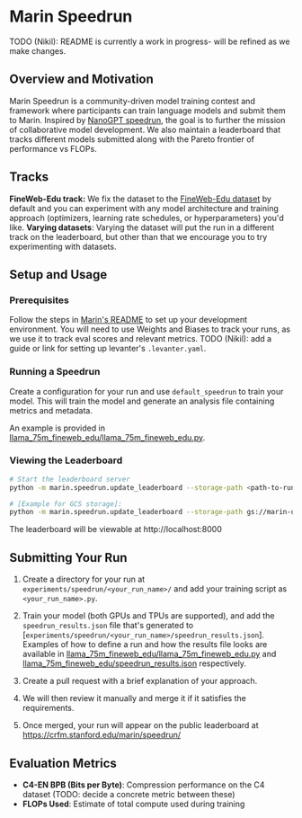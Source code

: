 # Marin Speedrun

TODO (Nikil): README is currently a work in progress- will be refined as we make changes.

## Overview and Motivation

Marin Speedrun is a community-driven model training contest and framework where participants can train language models and submit them to Marin. Inspired by [NanoGPT speedrun](https://github.com/KellerJordan/modded-nanogpt), the goal is to further the mission of collaborative model development. We also maintain a leaderboard that tracks different models submitted along with the Pareto frontier of performance vs FLOPs.

## Tracks

**FineWeb-Edu track:** We fix the dataset to the [FineWeb-Edu dataset](https://huggingface.co/datasets/HuggingFaceFW/fineweb-edu) by default and you can experiment with any model architecture and training approach (optimizers, learning rate schedules, or hyperparameters) you'd like.
**Varying datasets**: Varying the dataset will put the run in a different track on the leaderboard, but other than that we encourage you to try experimenting with datasets.


## Setup and Usage

### Prerequisites
Follow the steps in [Marin's README](../../README.md) to set up your development environment. You will need to use Weights and Biases to track your runs, as we use it to track eval scores and relevant metrics. TODO (Nikil): add a guide or link for setting up levanter's `.levanter.yaml`.

### Running a Speedrun
Create a configuration for your run and use `default_speedrun` to train your model. This will train the model and generate an analysis file containing metrics and metadata.

An example is provided in [llama_75m_fineweb_edu/llama_75m_fineweb_edu.py](llama_75m_fineweb_edu/llama_75m_fineweb_edu.py).

### Viewing the Leaderboard

```bash
# Start the leaderboard server
python -m marin.speedrun.update_leaderboard --storage-path <path-to-run-directory>

# [Example for GCS storage]:
python -m marin.speedrun.update_leaderboard --storage-path gs://marin-us-central2/checkpoints/speedrun
```

The leaderboard will be viewable at http://localhost:8000

## Submitting Your Run

1. Create a directory for your run at `experiments/speedrun/<your_run_name>/` and add your training script as `<your_run_name>.py`.

2. Train your model (both GPUs and TPUs are supported), and add the `speedrun_results.json` file that's generated to [`experiments/speedrun/<your_run_name>/speedrun_results.json`]. Examples of how to define a run and how the results file looks are available in [llama_75m_fineweb_edu/llama_75m_fineweb_edu.py](llama_75m_fineweb_edu/llama_75m_fineweb_edu.py) and [llama_75m_fineweb_edu/speedrun_results.json](llama_75m_fineweb_edu/speedrun_results.json) respectively.

3. Create a pull request with a brief explanation of your approach.

4. We will then review it manually and merge it if it satisfies the requirements.

5. Once merged, your run will appear on the public leaderboard at https://crfm.stanford.edu/marin/speedrun/

## Evaluation Metrics

- **C4-EN BPB (Bits per Byte)**: Compression performance on the C4 dataset (TODO: decide a concrete metric between these)
- **FLOPs Used**: Estimate of total compute used during training
